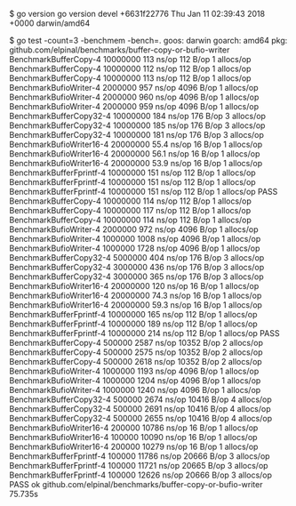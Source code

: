 $ go version
go version devel +6631f22776 Thu Jan 11 02:39:43 2018 +0000 darwin/amd64

$ go test -count=3 -benchmem -bench=.
goos: darwin
goarch: amd64
pkg: github.com/elpinal/benchmarks/buffer-copy-or-bufio-writer
BenchmarkBufferCopy-4           10000000               113 ns/op             112 B/op          1 allocs/op
BenchmarkBufferCopy-4           10000000               112 ns/op             112 B/op          1 allocs/op
BenchmarkBufferCopy-4           10000000               113 ns/op             112 B/op          1 allocs/op
BenchmarkBufioWriter-4           2000000               957 ns/op            4096 B/op          1 allocs/op
BenchmarkBufioWriter-4           2000000               960 ns/op            4096 B/op          1 allocs/op
BenchmarkBufioWriter-4           2000000               959 ns/op            4096 B/op          1 allocs/op
BenchmarkBufferCopy32-4         10000000               184 ns/op             176 B/op          3 allocs/op
BenchmarkBufferCopy32-4         10000000               185 ns/op             176 B/op          3 allocs/op
BenchmarkBufferCopy32-4         10000000               181 ns/op             176 B/op          3 allocs/op
BenchmarkBufioWriter16-4        20000000                55.4 ns/op            16 B/op          1 allocs/op
BenchmarkBufioWriter16-4        20000000                56.1 ns/op            16 B/op          1 allocs/op
BenchmarkBufioWriter16-4        20000000                53.9 ns/op            16 B/op          1 allocs/op
BenchmarkBufferFprintf-4        10000000               151 ns/op             112 B/op          1 allocs/op
BenchmarkBufferFprintf-4        10000000               151 ns/op             112 B/op          1 allocs/op
BenchmarkBufferFprintf-4        10000000               151 ns/op             112 B/op          1 allocs/op
PASS
BenchmarkBufferCopy-4           10000000               114 ns/op             112 B/op          1 allocs/op
BenchmarkBufferCopy-4           10000000               117 ns/op             112 B/op          1 allocs/op
BenchmarkBufferCopy-4           10000000               114 ns/op             112 B/op          1 allocs/op
BenchmarkBufioWriter-4           2000000               972 ns/op            4096 B/op          1 allocs/op
BenchmarkBufioWriter-4           1000000              1008 ns/op            4096 B/op          1 allocs/op
BenchmarkBufioWriter-4           1000000              1728 ns/op            4096 B/op          1 allocs/op
BenchmarkBufferCopy32-4          5000000               404 ns/op             176 B/op          3 allocs/op
BenchmarkBufferCopy32-4          3000000               436 ns/op             176 B/op          3 allocs/op
BenchmarkBufferCopy32-4          3000000               365 ns/op             176 B/op          3 allocs/op
BenchmarkBufioWriter16-4        20000000               120 ns/op              16 B/op          1 allocs/op
BenchmarkBufioWriter16-4        20000000                74.3 ns/op            16 B/op          1 allocs/op
BenchmarkBufioWriter16-4        20000000                59.3 ns/op            16 B/op          1 allocs/op
BenchmarkBufferFprintf-4        10000000               165 ns/op             112 B/op          1 allocs/op
BenchmarkBufferFprintf-4        10000000               189 ns/op             112 B/op          1 allocs/op
BenchmarkBufferFprintf-4        10000000               214 ns/op             112 B/op          1 allocs/op
PASS
BenchmarkBufferCopy-4             500000              2587 ns/op           10352 B/op          2 allocs/op
BenchmarkBufferCopy-4             500000              2575 ns/op           10352 B/op          2 allocs/op
BenchmarkBufferCopy-4             500000              2618 ns/op           10352 B/op          2 allocs/op
BenchmarkBufioWriter-4           1000000              1193 ns/op            4096 B/op          1 allocs/op
BenchmarkBufioWriter-4           1000000              1204 ns/op            4096 B/op          1 allocs/op
BenchmarkBufioWriter-4           1000000              1240 ns/op            4096 B/op          1 allocs/op
BenchmarkBufferCopy32-4           500000              2674 ns/op           10416 B/op          4 allocs/op
BenchmarkBufferCopy32-4           500000              2691 ns/op           10416 B/op          4 allocs/op
BenchmarkBufferCopy32-4           500000              2655 ns/op           10416 B/op          4 allocs/op
BenchmarkBufioWriter16-4          200000             10786 ns/op              16 B/op          1 allocs/op
BenchmarkBufioWriter16-4          100000             10090 ns/op              16 B/op          1 allocs/op
BenchmarkBufioWriter16-4          200000             10279 ns/op              16 B/op          1 allocs/op
BenchmarkBufferFprintf-4          100000             11786 ns/op           20666 B/op          3 allocs/op
BenchmarkBufferFprintf-4          100000             11721 ns/op           20665 B/op          3 allocs/op
BenchmarkBufferFprintf-4          100000             12626 ns/op           20666 B/op          3 allocs/op
PASS
ok      github.com/elpinal/benchmarks/buffer-copy-or-bufio-writer       75.735s
